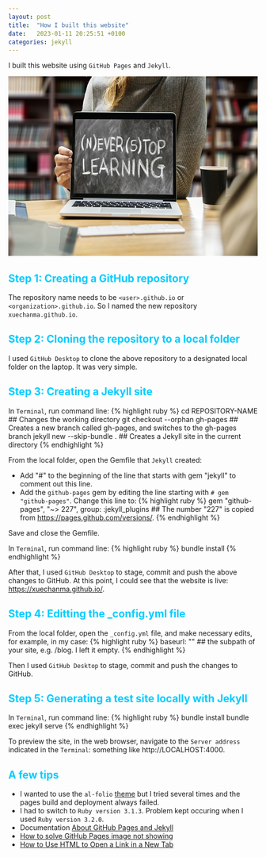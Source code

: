 ```yaml
---
layout: post
title:  "How I built this website"
date:   2023-01-11 20:25:51 +0100
categories: jekyll
---
```

I built this website using `GitHub Pages` and `Jekyll`. 
<br>
<p style="text-align:center;"><img
  src="/images/never-stop-learning-3653430_640.jpg"
  alt="Never stop learning"
  width="640"
  height="362"/></p>

## <span style="color:#00CCFF">Step 1: Creating a GitHub repository</span>
The repository name needs to be `<user>.github.io` or `<organization>.github.io`. So I named the new repository `xuechanma.github.io`.
<br>

## <span style="color:#00CCFF">Step 2: Cloning the repository to a local folder</span>
I used `GitHub Desktop` to clone the above repository to a designated local folder on the laptop. It was very simple. 
<br>

## <span style="color:#00CCFF">Step 3: Creating a Jekyll site</span>
In `Terminal`, run command line:
{% highlight ruby %}
cd REPOSITORY-NAME  ## Changes the working directory
git checkout --orphan gh-pages  ## Creates a new branch called gh-pages, and switches to the gh-pages branch
jekyll new --skip-bundle .  ## Creates a Jekyll site in the current directory
{% endhighlight %}

From the local folder, open the Gemfile that `Jekyll` created:
- Add "#" to the beginning of the line that starts with gem "jekyll" to comment out this line.
- Add the `github-pages` gem by editing the line starting with `# gem "github-pages"`. Change this line to:
{% highlight ruby %}
gem "github-pages", "~> 227", group: :jekyll_plugins ## The number "227" is copied from https://pages.github.com/versions/.
{% endhighlight %}

Save and close the Gemfile.

In `Terminal`, run command line:
{% highlight ruby %}
bundle install
{% endhighlight %}

After that, I used `GitHub Desktop` to stage, commit and push the above changes to GitHub. At this point, I could see that the website is live: https://xuechanma.github.io/.
<br>

## <span style="color:#00CCFF">Step 4: Editting the _config.yml file</span>
From the local folder, open the `_config.yml` file, and make necessary edits, for example, in my case:
{% highlight ruby %}
baseurl: "" ## the subpath of your site, e.g. /blog. I left it empty.
{% endhighlight %}

Then I used `GitHub Desktop` to stage, commit and push the changes to GitHub.
<br>

## <span style="color:#00CCFF">Step 5: Generating a test site locally with Jekyll</span>
In `Terminal`, run command line:
{% highlight ruby %}
bundle install
bundle exec jekyll serve
{% endhighlight %}

To preview the site, in the web browser, navigate to the `Server address` indicated in the `Terminal`: something like http://LOCALHOST:4000.
<br>

## <span style="color:#00CCFF">A few tips</span>
- I wanted to use the `al-folio` <a href="https://github.com/alshedivat/al-folio" target="_blank" rel="noopener noreferrer">theme</a> but I tried several times and the pages build and deployment always failed. 
- I had to switch to `Ruby version 3.1.3`. Problem kept occuring when I used `Ruby version 3.2.0`.
- Documentation <a href="https://docs.github.com/en/pages/setting-up-a-github-pages-site-with-jekyll/about-github-pages-and-jekyll" target="_blank" rel="noopener noreferrer">About GitHub Pages and Jekyll</a>
- <a href="http://rjgc.cn/2019/06/28/Jekyll%E5%92%8CGithub-Pages%E6%90%AD%E5%BB%BA%E7%9A%84%E7%BD%91%E7%AB%99%E5%9B%BE%E7%89%87%E4%B8%8D%E6%98%BE%E7%A4%BA/" target="_blank" rel="noopener noreferrer">How to solve GitHub Pages image not showing</a>
- <a href="https://www.freecodecamp.org/news/how-to-use-html-to-open-link-in-new-tab/" target="_blank" rel="noopener noreferrer">How to Use HTML to Open a Link in a New Tab</a>
